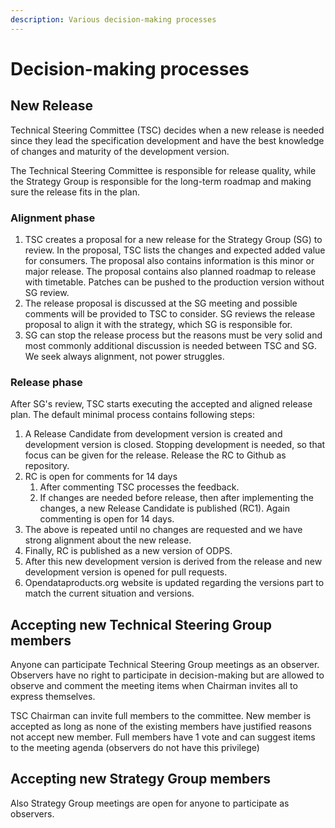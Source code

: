```yaml
---
description: Various decision-making processes
---
```


# Decision-making processes

## New Release

Technical Steering Committee (TSC) decides when a new release is needed since they lead the specification development and have the best knowledge of changes and maturity of the development version.&#x20;

The Technical Steering Committee is responsible for release quality, while the Strategy Group is responsible for the long-term roadmap and making sure the release fits in the plan.&#x20;

### Alignment phase

1. TSC creates a proposal for a new release for the Strategy Group (SG) to review. In the proposal, TSC lists the changes and expected added value for consumers. The proposal also contains information is this minor or major release. The proposal contains also planned roadmap to release with timetable.  Patches can be pushed to the production version without SG review.&#x20;
2. The release proposal is discussed at the SG meeting and possible comments will be provided to TSC to consider. SG reviews the release proposal to align it with the strategy, which SG is responsible for.&#x20;
3. SG can stop the release process but the reasons must be very solid and most commonly additional discussion is needed between TSC and SG. We seek always alignment, not power struggles. &#x20;

### Release phase

After SG's review, TSC starts executing the accepted and aligned release plan. The default minimal process contains following steps:

1. A Release Candidate from development version is created and development version is closed. Stopping development is needed, so that focus can be given for the release. Release the RC to Github as repository.&#x20;
2. RC is open for comments for 14 days
   1. After commenting TSC processes the feedback.&#x20;
   2. If changes are needed before release, then after implementing the changes, a new Release Candidate is published (RC1). Again commenting is open for 14 days.&#x20;
3. The above is repeated until no changes are requested and we have strong alignment about the new release.&#x20;
4. Finally, RC is published as a new version of ODPS.&#x20;
5. After this new development version is derived from the release and new development version is opened for pull requests.&#x20;
6. Opendataproducts.org website is updated regarding the versions part to match the current situation and versions.&#x20;

## Accepting new Technical Steering Group members

Anyone can participate Technical Steering Group meetings as an observer. Observers have no right to participate in decision-making but are allowed to observe and comment the meeting items when Chairman invites all to express themselves.&#x20;

TSC Chairman can invite full members  to the committee. New member is accepted as long as none of the existing members have justified reasons not accept new member. Full members have 1 vote and can suggest items to the meeting agenda (observers do not have this privilege)

## Accepting new Strategy Group members

Also Strategy Group meetings are open for anyone to participate as observers.&#x20;
